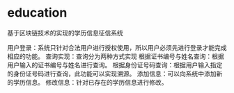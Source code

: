 # education

基于区块链技术的实现的学历信息征信系统

用户登录：系统只针对合法用户进行授权使用，所以用户必须先进行登录才能完成相应的功能。
查询实现：查询分为两种方式实现
根据证书编号与姓名查询：根据用户输入的证书编号与姓名进行查询。
根据身份证号码查询：根据用户输入指定的身份证号码进行查询，此功能可以实现溯源。
添加信息：可以向系统中添加新的学历信息。
修改信息：针对已存在的学历信息进行修改。



